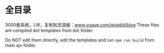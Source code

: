 # 全目录

3000套系统，LW，复制到流浪器：www.yuque.com/wisebit/blog
These files are compiled dot templates from dot folder.

Do NOT edit them directly, edit the templates and run `npm run build` from main ajv folder.
